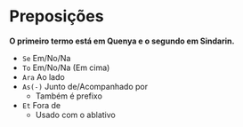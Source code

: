 # Preposições

**O primeiro termo está em Quenya e o segundo em Sindarin.**

-   `Se` Em/No/Na
-   `To` Em/No/Na (Em cima)
-   `Ara` Ao lado
-   `As(-)` Junto de/Acompanhado por
    -   Também é prefixo
-   `Et` Fora de
    -   Usado com o ablativo
